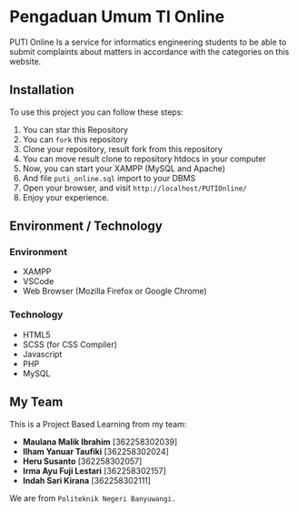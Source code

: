 # Pengaduan Umum TI Online

PUTI Online Is a service for informatics engineering students to be able to submit complaints about matters in accordance with the categories on this website.

## Installation

To use this project you can follow these steps:

1. You can star this Repository
2. You can `fork` this repository
3. Clone your repository, result fork from this repository
4. You can move result clone to repository htdocs in your computer
5. Now, you can start your XAMPP (MySQL and Apache)
6. And file `puti_online.sql` import to your DBMS
7. Open your browser, and visit `http://localhost/PUTIOnline/`
8. Enjoy your experience.

## Environment / Technology

### **Environment**

- XAMPP
- VSCode
- Web Browser (Mozilla Firefox or Google Chrome)

### **Technology**

- HTML5
- SCSS (for CSS Compiler)
- Javascript
- PHP
- MySQL

## My Team

This is a Project Based Learning from my team:

- **Maulana Malik Ibrahim** [362258302039]
- **Ilham Yanuar Taufiki** [362258302024]
- **Heru Susanto** [362258302057]
- **Irma Ayu Fuji Lestari** [362258302157]
- **Indah Sari Kirana** [362258302111]

We are from `Politeknik Negeri Banyuwangi.`
